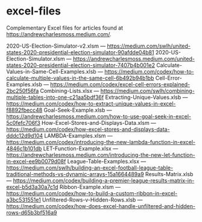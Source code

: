 # excel-files
Complementary Excel files for articles found at https://andrewcharlesmoss.medium.com/.

2020-US-Election-Simulator-v2.xlsm — https://medium.com/swlh/united-states-2020-presidential-election-simulator-90afdde04b81
2020-US-Election-Simulator.xlsm — https://andrewcharlesmoss.medium.com/united-states-2020-presidential-election-simulator-7407b4b001e2
Calculate-Values-in-Same-Cell-Examples.xlsb — https://medium.com/codex/how-to-calculate-multiple-values-in-the-same-cell-6b492b94b1bb
Cell-Error-Examples.xlsb — https://medium.com/codex/excel-cell-errors-explained-2bc250f56fa
Combining-Lists.xlsx — https://medium.com/swlh/combining-multiple-tables-into-one-c21aa5bdf36f
Extracting-Unique-Values.xlsb — https://medium.com/codex/how-to-extract-unique-values-in-excel-f8892fbecc48
Goal-Seek-Example.xlsb — https://andrewcharlesmoss.medium.com/how-to-use-goal-seek-in-excel-5c0fefc706f3
How-Excel-Stores-and-Displays-Data.xlsm — https://medium.com/codex/how-excel-stores-and-displays-data-dddc12d9d104
LAMBDA-Examples.xlsm — https://medium.com/codex/introducing-the-new-lambda-function-in-excel-4846c1b101db
LET-Function-Example.xlsx — https://andrewcharlesmoss.medium.com/introducing-the-new-let-function-in-excel-ee9b0079d08f
League-Table-Examples.xlsx — https://medium.com/swlh/building-an-excel-football-league-table-traditional-methods-vs-dynamic-arrays-15a1664489a9
Results-Matrix.xlsb — https://medium.com/codex/building-a-premier-league-results-matrix-in-excel-b5d3a30a7c1d
Ribbon-Example.xlsm — https://medium.com/codex/how-to-build-a-custom-ribbon-in-excel-a3bc531551e1
Unfiltered-Rows-v-Hidden-Rows.xlsb — https://medium.com/codex/how-does-excel-handle-unfiltered-and-hidden-rows-d65b3bf516a9
